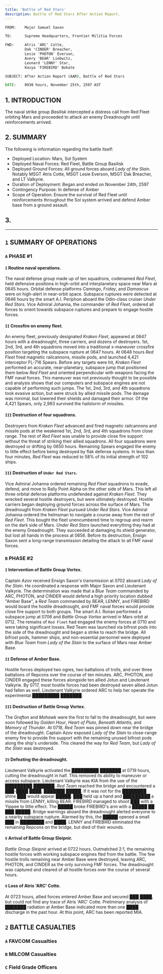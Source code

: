 ```yaml
---
title: 'Battle of Red Stars'
description: Battle of Red Stars After Action Report.
---
```


```bat
FROM:    Major Samuel Saxon

TO:      Supreme Headquarters, Frontier Militia Forces

FWD:     Atris 'ARC' Cotte,
         Dak 'CINDER' Breacher,
         Lesie 'PHOTON' Everson,
         Avery 'BEAR' Liebwitz,
         Leonard 'LENNY' Star,
         Kavya 'FIREBIRD' Bokate

SUBJECT: After Action Report (AAR), Battle of Red Stars

DATE:    0930 hours, November 25th, 2597 AST
```

## 1. INTRODUCTION

The naval strike group _Basilisk_ intercepted a distress call from Red Fleet orbiting Mars and proceeded to attack an enemy Dreadnought until reinforcements arrived.

## 2. SUMMARY

The following is information regarding the battle itself:

- Deployed Location: Mars, Sol System
- Deployed Naval Forces: Red Fleet, Battle Group Basilisk
- Deployed Ground Forces: All ground forces aboard _Lady of the Slain_. Notably MSGT Atris Cotte, MSGT Lesie Everson, MSGT Dak Breacher, and LT Valkyrie.
- Duration of Deployment: Began and ended on November 24th, 2597
- Contingency Purpose: In defense of Amber
- Scope of Operation: Ensure the survival of Red Fleet until reinforcements throughout the Sol system arrived and defend Amber base from a ground assault.

## 3.

---

## `1` SUMMARY OF OPERATIONS

<section class="pl-14">

### `A` PHASE #1

<section class="pl-14">

#### `I` Routine naval operations.

The naval defense group made up of ten squadrons, codenamed _Red Fleet_, held defensive positions in high-orbit and interplanetary space near Mars at 0645 hours. Orbital defense platforms _Camingo_, _Friday_, and _Damascus_ were on high-alert in near-orbit space. Subspace ruptures were detected at 0646 hours by the smart A.I. Periphon aboard the Odin-class cruiser _Under Red Stars_. Vice Admiral Johanna, the commander of _Red Fleet_, ordered all forces to orient towards subspace ruptures and prepare to engage hostile forces.

#### `II` Crossfire on enemy fleet.

An enemy fleet, previously designated _Kraken Fleet_, appeared at 0647 hours with a dreadnought, three carriers, and dozens of destroyers. 1st, 2nd, 3rd, and 4th squadrons moved into a traditional x-maneuver crossfire position targeting the subspace rupture at 0647 hours. At 0648 hours _Red Fleet_ fired magnetic railcannons, missile pods, and launched 4,421 interceptor FL-716 Spears. Before any targets were hit, _Kraken Fleet_ performed an accurate, near-planetary, subspace jump that positioned them below _Red Fleet_ and oriented perpendicular with weapons facing the FMF naval forces. This maneuver was not previously thought to be possible and analysis shows that our computers and subspace engines are not capable of performing such jumps. The 1st, 2nd, 3rd, and 4th squadrons took evasive action, but were struck by allied missile pods. The damage was minimal, but lowered their shields and damaged their armor. Of the 4,421 Spears, only 2,983 survived the hailstorm of missiles.

#### `III` Destruction of four squadrons.

Destroyers from _Kraken Fleet_ advanced and fired magnetic railcannons and missile pods at the weakened 1st, 2nd, 3rd, and 4th squadrons from close range. The rest of _Red Fleet_ was unable to provide close fire support without the threat of striking their allied squadrons. All four squadrons were destroyed or drifting by 0650 hours. Remaining Spears engaged the enemy to little effect before being destroyed by flak defense systems. In less than four minutes, _Red Fleet_ was reduced to 58% of its initial strength of 102 ships.

#### `III` Destruction of `Under Red Stars`.

Vice Admiral Johanna ordered remaining _Red Fleet_ squadrons to evade, defend, and move to Rally Point Alpha on the other side of Mars. This left all three orbital defense platforms undefended against _Kraken Fleet_. They wrecked several hostile destroyers, but were ultimately destroyed. Hostile carriers began deploying ground forces across the surface of Mars. The dreadnought from _Kraken Fleet_ pursued _Under Red Stars_. Vice Admiral Johanna ordered the helmsman to navigate a course away from the rest of _Red Fleet_. This bought the fleet unencumbered time to regroup and rearm on the dark side of Mars. _Under Red Stars_ launched everything they had at the enemy Dreadnought. They succeeded at damaging its shield generator, but lost all hands in the process at 0656. Before its destruction, Ensign Saxon sent a long-range transmission detailing the attack to all FMF naval forces.

</section>

### `B` PHASE #2

<section class="pl-14">

#### `I` Intervention of Battle Group Vortex.

Captain Azov received Ensign Saxon's transmission at 0702 aboard _Lady of the Slain_. He coordinated a response with Major Saxon and Lieutenant Valkyrie. The determination was made that a _Blue Team_ commanded by ARC, PHOTON, and CINDER would defend a high priority location dubbed "Amber Base", a _Red Team_ commanded by BEAR, LENNY, and FIREBIRD would board the hostile dreadnought, and FMF naval forces would provide close fire support to both groups. The smart A.I. Ronan performed a subspace jump at 0706 and _Battle Group Vortex_ arrived in Mars orbit at 0712. The remains of `Red Fleet` had engaged the enemy forces at 0710 and were taking significant losses. Red Team was launched via bifrost pods into the side of the dreadnought and began a strike to reach the bridge. All bifrost pods, hammer ships, and non-essential personnel were deployed with _Blue Team_ from _Lady of the Slain_ to the surface of Mars near Amber Base.

#### `II` Defense of Amber Base.

Hostile forces deployed two ogres, two battalions of trolls, and over three battalions of Repcons over the course of ten minutes. ARC, PHOTON, and CINDER engaged these forces alongside ten allied Jotun and Lieutenant Valkyrie. By 0717, most hostile forces had been destroyed seven allied Jotun had fallen as well. Lieutenant Valkyrie ordered ARC to help her operate the experimental █████████ ███████.

#### `III` Destruction of Battle Group Vortex.

The _Grafton_ and _Mohawk_ were the first to fall to the dreadnought, but were soon followed by _Golden Hour_, _Heart of Pluto_, _Beneath Atlantis_, and _Memory of Thunder_. At 0718, _Red Team_ was pinned down near the bridge of the dreadnought. Captain Azov exposed _Lady of the Slain_ to close-range enemy fire to provide fire support with the remaining unused bifrost pods along the ship's underside. This cleared the way for _Red Team_, but _Lady of the Slain_ was destroyed.

#### `IV` Defeating the dreadnought.

Lieutenant Valkyrie activated the █████████ ███████ at 0719 hours, cutting the dreadnought in half. This removed its ability to maneuver or access subspace. Lieutenant Valkyrie was KIA from the use of the █████████ ███████. _Red Team_ reached the bridge and encountered a ███-████ ████, ███████ █████. If it was not for the ████████ shine ███ would appear █████. ███ held up a hand and █████████ a missile from LENNY, killing BEAR. FIREBIRD managed to shoot ███ with a Yippee to little effect. The █████ broke FIREBIRD's arm with a █████ ██ ███ █████. Bridge warnings aboard the dreadnought alerted everyone to a nearby subspace rupture. Alarmed by this, the █████ opened a small ███ in ████████ and ████. LENNY and FIREBIRD eliminated the remaining Repcons on the bridge, but died of their wounds.

#### `V` Arrival of Battle Group Sleipnir.

_Battle Group Sleipnir_ arrived at 0722 hours. Outmatched 2:1, the remaining hostile forces with working subspace engines fled from the battle. The few hostile trolls remaining near Amber Base were destroyed, leaving ARC, PHOTON, and CINDER as the only surviving FMF forces. The dreadnought was captured and cleared of all hostile forces over the course of several hours.

#### `V` Loss of Atris 'ARC' Cotte.

At 0723 hours, allied forces entered Amber Base and secured ███ ████, but could not find any trace of Atris 'ARC' Cotte. Preliminary analysis of ███████ radiation at Amber Base indicated more than one ████ discharge in the past hour. At this point, ARC has been reported MIA.

</section>

</section>

## `2` BATTLE CASUALTIES

<section class="pl-14">

### `A` FAVCOM Casualties

### `B` MILCOM Casualties

### `C` Field Grade Officers

</section>
